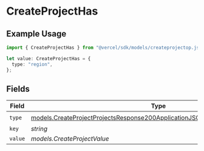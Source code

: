 # CreateProjectHas

## Example Usage

```typescript
import { CreateProjectHas } from "@vercel/sdk/models/createprojectop.js";

let value: CreateProjectHas = {
  type: "region",
};
```

## Fields

| Field                                                                                                                                                                  | Type                                                                                                                                                                   | Required                                                                                                                                                               | Description                                                                                                                                                            |
| ---------------------------------------------------------------------------------------------------------------------------------------------------------------------- | ---------------------------------------------------------------------------------------------------------------------------------------------------------------------- | ---------------------------------------------------------------------------------------------------------------------------------------------------------------------- | ---------------------------------------------------------------------------------------------------------------------------------------------------------------------- |
| `type`                                                                                                                                                                 | [models.CreateProjectProjectsResponse200ApplicationJSONResponseBodySecurityType](../models/createprojectprojectsresponse200applicationjsonresponsebodysecuritytype.md) | :heavy_check_mark:                                                                                                                                                     | N/A                                                                                                                                                                    |
| `key`                                                                                                                                                                  | *string*                                                                                                                                                               | :heavy_minus_sign:                                                                                                                                                     | N/A                                                                                                                                                                    |
| `value`                                                                                                                                                                | *models.CreateProjectValue*                                                                                                                                            | :heavy_minus_sign:                                                                                                                                                     | N/A                                                                                                                                                                    |